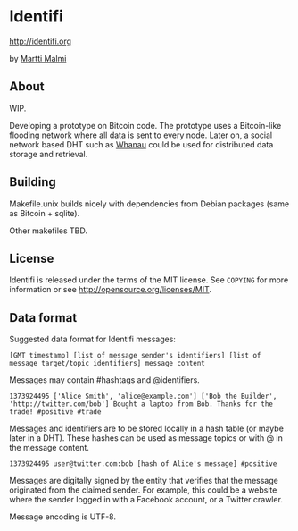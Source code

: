 Identifi
========

http://identifi.org

by [Martti Malmi](http://github.com/mmalmi)

About
-----

WIP. 

Developing a prototype on Bitcoin code. The prototype uses a Bitcoin-like flooding network where all data is sent to every node. Later on, a social network based DHT such as [Whanau](http://pdos.csail.mit.edu/papers/whanau-nsdi10-abstract.html) could be used for distributed data storage and retrieval.

Building
--------

Makefile.unix builds nicely with dependencies from Debian packages (same as Bitcoin + sqlite).

Other makefiles TBD.

License
-------

Identifi is released under the terms of the MIT license. See `COPYING` for more information or see http://opensource.org/licenses/MIT.

Data format
-----------

Suggested data format for Identifi messages:

    [GMT timestamp] [list of message sender's identifiers] [list of message target/topic identifiers] message content

Messages may contain #hashtags and @identifiers.

    1373924495 ['Alice Smith', 'alice@example.com'] ['Bob the Builder', 'http://twitter.com/bob'] Bought a laptop from Bob. Thanks for the trade! #positive #trade

Messages and identifiers are to be stored locally in a hash table (or maybe later in a DHT). These hashes can be used as message topics or with @ in the message content.

    1373924495 user@twitter.com:bob [hash of Alice's message] #positive

Messages are digitally signed by the entity that verifies that the message originated from the claimed sender. For example, this could be a website where the sender logged in with a Facebook account, or a Twitter crawler.

Message encoding is UTF-8.